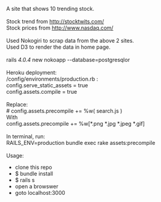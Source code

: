 A site that shows 10 trending stock. <br>
<br>
Stock trend from http://stocktwits.com/<br>
Stock prices from http://www.nasdaq.com/<br>
<br>
Used Nokogiri to scrap data from the above 2 sites.<br>
Used D3 to render the data in home page.<br>
<br>
rails _4.0.4_ new nokoapp --database=postgresqlor <br>
<br>
Heroku deployment: 	<br>
	/config/environments/production.rb :<br>
		config.serve_static_assets = true<br>
		config.assets.compile = true<br>
<br>
	Replace:<br>
		# config.assets.precompile += %w( search.js )<br>
	With<br>
		config.assets.precompile += %w[*.png *.jpg *.jpeg *.gif]<br>
<br>
	In terminal, run: <br>
		RAILS_ENV=production bundle exec rake assets:precompile<br>
<br>
Usage: <br>
- clone this repo
- $ bundle install
- $ rails s
- open a browswer
- goto localhost:3000